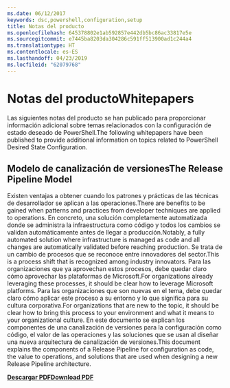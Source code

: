 ```yaml
---
ms.date: 06/12/2017
keywords: dsc,powershell,configuration,setup
title: Notas del producto
ms.openlocfilehash: 645378802e1ab592857e442db5bc86ac33817e5e
ms.sourcegitcommit: e7445ba8203da304286c591ff513900ad1c244a4
ms.translationtype: HT
ms.contentlocale: es-ES
ms.lasthandoff: 04/23/2019
ms.locfileid: "62079768"
---
```

# <a name="whitepapers"></a><span data-ttu-id="7b212-103">Notas del producto</span><span class="sxs-lookup"><span data-stu-id="7b212-103">Whitepapers</span></span>

<span data-ttu-id="7b212-104">Las siguientes notas del producto se han publicado para proporcionar información adicional sobre temas relacionados con la configuración de estado deseado de PowerShell.</span><span class="sxs-lookup"><span data-stu-id="7b212-104">The following whitepapers have been published to provide additional information on topics related to PowerShell Desired State Configuration.</span></span>

## <a name="the-release-pipeline-model"></a><span data-ttu-id="7b212-105">Modelo de canalización de versiones</span><span class="sxs-lookup"><span data-stu-id="7b212-105">The Release Pipeline Model</span></span>
<span data-ttu-id="7b212-106">Existen ventajas a obtener cuando los patrones y prácticas de las técnicas de desarrollador se aplican a las operaciones.</span><span class="sxs-lookup"><span data-stu-id="7b212-106">There are benefits to be gained when patterns and practices from developer techniques are applied to operations.</span></span> <span data-ttu-id="7b212-107">En concreto, una solución completamente automatizada donde se administra la infraestructura como código y todos los cambios se validan automáticamente antes de llegar a producción.</span><span class="sxs-lookup"><span data-stu-id="7b212-107">Notably, a fully automated solution where infrastructure is managed as code and all changes are automatically validated before reaching production.</span></span> <span data-ttu-id="7b212-108">Se trata de un cambio de procesos que se reconoce entre innovadores del sector.</span><span class="sxs-lookup"><span data-stu-id="7b212-108">This is a process shift that is recognized among industry innovators.</span></span> <span data-ttu-id="7b212-109">Para las organizaciones que ya aprovechan estos procesos, debe quedar claro cómo aprovechar las plataformas de Microsoft.</span><span class="sxs-lookup"><span data-stu-id="7b212-109">For organizations already leveraging these processes, it should be clear how to leverage Microsoft platforms.</span></span> <span data-ttu-id="7b212-110">Para las organizaciones que son nuevas en el tema, debe quedar claro cómo aplicar este proceso a su entorno y lo que significa para su cultura corporativa.</span><span class="sxs-lookup"><span data-stu-id="7b212-110">For organizations that are new to the topic, it should be clear how to bring this process to your environment and what it means to your organizational culture.</span></span> <span data-ttu-id="7b212-111">En este documento se explican los componentes de una canalización de versiones para la configuración como código, el valor de las operaciones y las soluciones que se usan al diseñar una nueva arquitectura de canalización de versiones.</span><span class="sxs-lookup"><span data-stu-id="7b212-111">This document explains the components of a Release Pipeline for configuration as code, the value to operations, and solutions that are used when designing a new Release Pipeline architecture.</span></span>

<span data-ttu-id="7b212-112">**[Descargar PDF](http://aka.ms/thereleasepipelinemodelpdf)**</span><span class="sxs-lookup"><span data-stu-id="7b212-112">**[Download PDF](http://aka.ms/thereleasepipelinemodelpdf)**</span></span>
